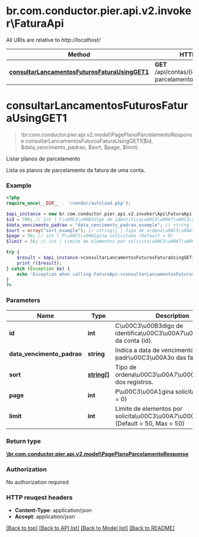 # br.com.conductor.pier.api.v2.invoker\FaturaApi

All URIs are relative to *http://localhost/*

Method | HTTP request | Description
------------- | ------------- | -------------
[**consultarLancamentosFuturosFaturaUsingGET1**](FaturaApi.md#consultarLancamentosFuturosFaturaUsingGET1) | **GET** /api/contas/{id}/faturas/planos-parcelamento | Listar planos de parcelamento


# **consultarLancamentosFuturosFaturaUsingGET1**
> \br.com.conductor.pier.api.v2.model\PagePlanoParcelamentoResponse consultarLancamentosFuturosFaturaUsingGET1($id, $data_vencimento_padrao, $sort, $page, $limit)

Listar planos de parcelamento

Lista os planos de parcelamento da fatura de uma conta.

### Example 
```php
<?php
require_once(__DIR__ . '/vendor/autoload.php');

$api_instance = new br.com.conductor.pier.api.v2.invoker\Api\FaturaApi();
$id = 789; // int | C\u00C3\u00B3digo de identifica\u00C3\u00A7\u00C3\u00A3o da conta (id).
$data_vencimento_padrao = "data_vencimento_padrao_example"; // string | Indica a data de vencimento padr\u00C3\u00A3o das faturas
$sort = array("sort_example"); // string[] | Tipo de ordena\u00C3\u00A7\u00C3\u00A3o dos registros.
$page = 56; // int | P\u00C3\u00A1gina solicitada (Default = 0)
$limit = 56; // int | Limite de elementos por solicita\u00C3\u00A7\u00C3\u00A3o (Default = 50, Max = 50)

try { 
    $result = $api_instance->consultarLancamentosFuturosFaturaUsingGET1($id, $data_vencimento_padrao, $sort, $page, $limit);
    print_r($result);
} catch (Exception $e) {
    echo 'Exception when calling FaturaApi->consultarLancamentosFuturosFaturaUsingGET1: ', $e->getMessage(), "\n";
}
?>
```

### Parameters

Name | Type | Description  | Notes
------------- | ------------- | ------------- | -------------
 **id** | **int**| C\u00C3\u00B3digo de identifica\u00C3\u00A7\u00C3\u00A3o da conta (id). | 
 **data_vencimento_padrao** | **string**| Indica a data de vencimento padr\u00C3\u00A3o das faturas | 
 **sort** | [**string[]**](string.md)| Tipo de ordena\u00C3\u00A7\u00C3\u00A3o dos registros. | [optional] 
 **page** | **int**| P\u00C3\u00A1gina solicitada (Default = 0) | [optional] 
 **limit** | **int**| Limite de elementos por solicita\u00C3\u00A7\u00C3\u00A3o (Default = 50, Max = 50) | [optional] 

### Return type

[**\br.com.conductor.pier.api.v2.model\PagePlanoParcelamentoResponse**](PagePlanoParcelamentoResponse.md)

### Authorization

No authorization required

### HTTP reuqest headers

 - **Content-Type**: application/json
 - **Accept**: application/json

[[Back to top]](#) [[Back to API list]](../README.md#documentation-for-api-endpoints) [[Back to Model list]](../README.md#documentation-for-models) [[Back to README]](../README.md)

